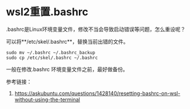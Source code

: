 # wsl2重置.bashrc

.bashrc是Linux环境变量文件，修改不当会导致启动错误等问题，怎么重设呢？

可以将**/etc/skel/.bashrc**，替换当前出错的文件。

```shell
sudo mv ~/.bashrc ~/.bashrc_backup
sudo cp /etc/skel/.bashrc ~/.bashrc
```

一般在修改.bashrc 环境变量文件之前，最好做备份。



参考链接：

1. https://askubuntu.com/questions/1428140/resetting-bashrc-on-wsl-without-using-the-terminal